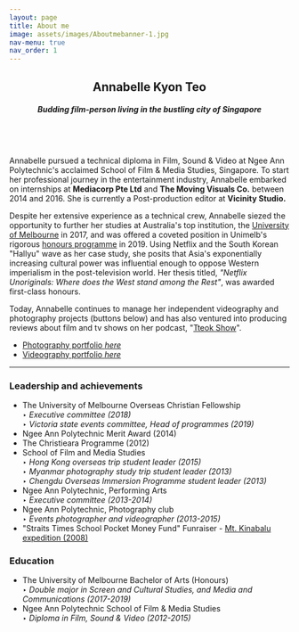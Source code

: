 ```yaml
---
layout: page
title: About me
image: assets/images/Aboutmebanner-1.jpg
nav-menu: true
nav_order: 1
---
```


<!-- Main -->
<div id="main" class="alt">

<!-- One -->
<section id="one">
	<div class="inner">
		<header class="major">
			<h1>Annabelle Kyon Teo</h1>
			<h4><i>Budding film-person living in the bustling city of Singapore</i></h4>
				<span class="image fit"><img src="{% link assets/images/Aboutmebanner.jpg %}" alt="" /></span>
		</header>
<!-- Two -->
<h2 id="content"></h2>
<p>Annabelle pursued a technical diploma in Film, Sound & Video at Ngee Ann Polytechnic's acclaimed School of Film & Media Studies, Singapore. To start her professional journey in the entertainment industry, Annabelle embarked on internships at <b>Mediacorp Pte Ltd</b> and <b>The Moving Visuals Co.</b> between 2014 and 2016. She is currently a Post-production editor at <b>Vicinity Studio.</b></p>

<p>Despite her extensive experience as a technical crew, Annabelle siezed the opportunity to further her studies at Australia's top institution, the <a href="https://study.unimelb.edu.au/">University of Melbourne</a> in 2017, and was offered a coveted position in Unimelb's rigorous <a href="https://arts.unimelb.edu.au/students/undergraduate/enrich-your-bachelor-of-arts/honours">honours programme</a> in 2019. Using Netflix and the South Korean "Hallyu" wave as her case study, she posits that Asia's exponentially increasing cultural power was influential enough to oppose Western imperialism in the post-television world. Her thesis titled, <i>"Netflix Unoriginals: Where does the West stand among the Rest"</i>, was awarded first-class honours.</p>

<p>Today, Annabelle continues to manage her independent videography and photography projects (buttons below) and has also  ventured into producing reviews about film and tv shows on her podcast, "<a href="https://open.spotify.com/show/2Jobj5yU9GO76OsrQivkII?si=o0ZaXe70RImBSWiES_a5Yw">Tteok Show</a>".</p>

<!-- <div class="spotlights section"> -->
<ul class="actions vertical">
	<li><a href="./photos/" class="button special fit small">Photography portfolio <i>here</i></a></li>
	<li><a href="./videography.html" class="button special fit small">Videography portfolio <i>here</i></a></li>
</ul>
<!-- </div> -->

<hr />

<!-- Three -->
<div class="row">
	<div class="6u 12u$(small)">
	<h3>Leadership and achievements</h3>
		<ul>
			<li>The University of Melbourne Overseas Christian Fellowship
				<section>‣ <i>Executive committee (2018)</i></section>
				<section>‣ <i>Victoria state events committee, Head of programmes (2019)</i></section></li>
			<li><section>Ngee Ann Polytechnic Merit Award (2014)</section></li>
			<li><section>The Christieara Programme (2012)</section></li>
			<li>School of Film and Media Studies
				<section>‣ <i>Hong Kong overseas trip student leader (2015)</i></section>
				<section>‣ <i>Myanmar photography study trip student leader (2013)</i></section>
				<section>‣ <i>Chengdu Overseas Immersion Programme student leader (2013)</i></section></li>
			<li>Ngee Ann Polytechnic, Performing Arts
				<section>‣ <i>Executive committee (2013-2014)</i></section></li>
			<li>Ngee Ann Polytechnic, Photography club
				<section>‣ <i>Events photographer and videographer (2013-2015)</i></section></li>
			<li><section>"Straits Times School Pocket Money Fund" Funraiser - <a href="https://eresources.nlb.gov.sg/newspapers/digitised/issue/straitstimes20080428-1#">Mt. Kinabalu expedition (2008)</a></section></li>
		</ul>
	</div>

<div class="6u$ 12u$(small)">
	<h3>Education</h3>
		<ul>
			<li>The University of Melbourne Bachelor of Arts (Honours)
			<section>‣ <i>Double major in Screen and Cultural Studies, and Media and Communications (2017-2019)</i></section></li>
			<li>Ngee Ann Polytechnic School of Film & Media Studies
			<section>‣ <i>Diploma in Film, Sound & Video (2012-2015)</i></section></li>
		</ul>
</div>

<!-- Four -->
<!-- <h3>Connect with Annabelle</h3>
	<a href="https://www.linkedin.com/in/annabelletxp/">
		<img width="50" height="50" src="{% link assets/images/ICONlinkedin.png %}" alt="" /></a>
	<a href="https://twitter.com/TteokShow">
		<img width="50" height="50" src="{% link assets/images/ICONtwitter.png %}" alt="" /></a>
	<a href="https://open.spotify.com/show/2Jobj5yU9GO76OsrQivkII?si=o0ZaXe70RImBSWiES_a5Yw">
		<img width="50" height="50" src="{% link assets/images/ICONspotify.png %}" alt="" /></a>
	<a href="https://www.instagram.com/bellethefreeelf/">
		<img width="50" height="50" src="{% link assets/images/ICONinstag.png %}" alt="" /></a>
	<a href="mailto:annabellekyonteo@gmail.com">
		<img width="50" height="50" src="{% link assets/images/ICONmail.png %}" alt="" /></a>
</div><hr /> -->
